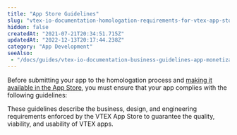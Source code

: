 ```yaml
---
title: "App Store Guidelines"
slug: "vtex-io-documentation-homologation-requirements-for-vtex-app-store"
hidden: false
createdAt: "2021-07-21T20:34:51.715Z"
updatedAt: "2022-12-13T20:17:44.238Z"
category: "App Development"
seeAlso:
 - "/docs/guides/vtex-io-documentation-business-guidelines-app-monetization"
---
```

Before submitting your app to the homologation process and [making it available in the App Store](https://developers.vtex.com/docs/guides/vtex-io-documentation-10-making-your-app-publicly-available#submitting-your-app-to-the-vtex-app-store), you must ensure that your app complies with the following guidelines:

<Flex>

<WhatsNextCard
title="App monetization"
description="Learn how to monetize your app at the VTEX App Store with our different business models."
linkTo="https://developers.vtex.com/docs/guides/vtex-io-documentation-business-guidelines-app-monetization"
linkTitle="See more"
/>

<WhatsNextCard
title="Marketing guidelines"
description="Prepare your app's page and promote it at the VTEX App Store."
linkTo="https://developers.vtex.com/docs/guides/vtex-io-documentation-business-guidelines-marketing-assets"
linkTitle="See more"
/>

<WhatsNextCard
title="User experience guidelines"
description="Refer to our recommended practices for designing an IO app."
linkTo="https://developers.vtex.com/docs/guides/vtex-io-documentation-design-guidelines"
linkTitle="See more"
/>

<WhatsNextCard
title="Engineering guidelines"
description="Refer to our coding guidelines to guarantee the quality and usability of your IO app."
linkTo="https://developers.vtex.com/docs/guides/vtex-io-documentation-engineering-guidelines"
linkTitle="See more"
/>
</Flex>

These guidelines describe the business, design, and engineering requirements enforced by the VTEX App Store to guarantee the quality, viability, and usability of VTEX apps.
